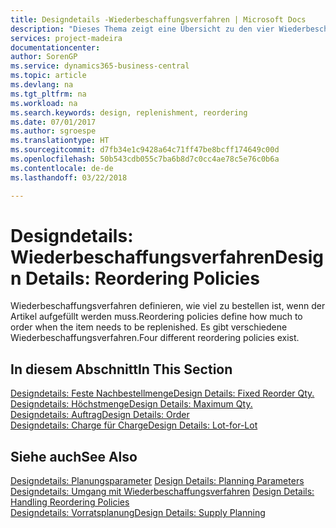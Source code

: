 ```yaml
---
title: Designdetails -Wiederbeschaffungsverfahren | Microsoft Docs
description: "Dieses Thema zeigt eine Übersicht zu den vier Wiederbeschaffungsverfahren, die für einen Wiederauffüllauftrag verfügbar sind."
services: project-madeira
documentationcenter: 
author: SorenGP
ms.service: dynamics365-business-central
ms.topic: article
ms.devlang: na
ms.tgt_pltfrm: na
ms.workload: na
ms.search.keywords: design, replenishment, reordering
ms.date: 07/01/2017
ms.author: sgroespe
ms.translationtype: HT
ms.sourcegitcommit: d7fb34e1c9428a64c71ff47be8bcff174649c00d
ms.openlocfilehash: 50b543cdb055c7ba6b8d7c0cc4ae78c5e76c0b6a
ms.contentlocale: de-de
ms.lasthandoff: 03/22/2018

---
```

# <a name="design-details-reordering-policies"></a><span data-ttu-id="fad55-103">Designdetails: Wiederbeschaffungsverfahren</span><span class="sxs-lookup"><span data-stu-id="fad55-103">Design Details: Reordering Policies</span></span>
<span data-ttu-id="fad55-104">Wiederbeschaffungsverfahren definieren, wie viel zu bestellen ist, wenn der Artikel aufgefüllt werden muss.</span><span class="sxs-lookup"><span data-stu-id="fad55-104">Reordering policies define how much to order when the item needs to be replenished.</span></span> <span data-ttu-id="fad55-105">Es gibt verschiedene Wiederbeschaffungsverfahren.</span><span class="sxs-lookup"><span data-stu-id="fad55-105">Four different reordering policies exist.</span></span>  

## <a name="in-this-section"></a><span data-ttu-id="fad55-106">In diesem Abschnitt</span><span class="sxs-lookup"><span data-stu-id="fad55-106">In This Section</span></span>  
[<span data-ttu-id="fad55-107">Designdetails: Feste Nachbestellmenge</span><span class="sxs-lookup"><span data-stu-id="fad55-107">Design Details: Fixed Reorder Qty.</span></span>](design-details-fixed-reorder-qty.md)  
[<span data-ttu-id="fad55-108">Designdetails: Höchstmenge</span><span class="sxs-lookup"><span data-stu-id="fad55-108">Design Details: Maximum Qty.</span></span>](design-details-maximum-qty.md)  
[<span data-ttu-id="fad55-109">Designdetails: Auftrag</span><span class="sxs-lookup"><span data-stu-id="fad55-109">Design Details: Order</span></span>](design-details-order.md)  
[<span data-ttu-id="fad55-110">Designdetails: Charge für Charge</span><span class="sxs-lookup"><span data-stu-id="fad55-110">Design Details: Lot-for-Lot</span></span>](design-details-lot-for-lot.md)  

## <a name="see-also"></a><span data-ttu-id="fad55-111">Siehe auch</span><span class="sxs-lookup"><span data-stu-id="fad55-111">See Also</span></span>  
<span data-ttu-id="fad55-112">[Designdetails: Planungsparameter](design-details-planning-parameters.md) </span><span class="sxs-lookup"><span data-stu-id="fad55-112">[Design Details: Planning Parameters](design-details-planning-parameters.md) </span></span>  
<span data-ttu-id="fad55-113">[Designdetails: Umgang mit Wiederbeschaffungsverfahren](design-details-handling-reordering-policies.md) </span><span class="sxs-lookup"><span data-stu-id="fad55-113">[Design Details: Handling Reordering Policies](design-details-handling-reordering-policies.md) </span></span>  
[<span data-ttu-id="fad55-114">Designdetails: Vorratsplanung</span><span class="sxs-lookup"><span data-stu-id="fad55-114">Design Details: Supply Planning</span></span>](design-details-supply-planning.md)

